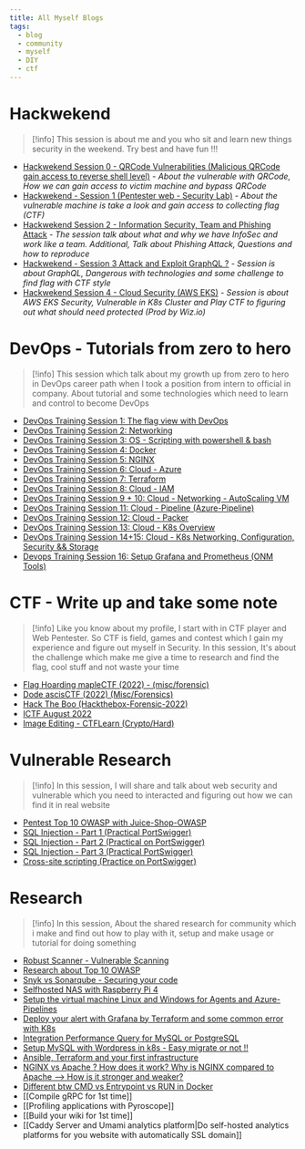 ```yaml
---
title: All Myself Blogs
tags:
  - blog
  - community
  - myself
  - DIY
  - ctf
---
```

# Hackwekend

>[!info]
>This session is about me and you who sit and learn new things security in the weekend. Try best and have fun !!!

- [Hackwekend Session 0 - QRCode Vulnerabilities (Malicious QRCode gain access to reverse shell level)](https://hackmd.io/@XeusNguyen/BJJvZHOMj) - *About the vulnerable with QRCode, How we can gain access to victim machine and bypass QRCode*
- [Hackwekend - Session 1 (Pentester web - Security Lab)](https://hackmd.io/@XeusNguyen/S1udpmwro) - *About the vulnerable machine is take a look and gain access to collecting flag (CTF)*
- [Hackwekend Session 2 - Information Security, Team and Phishing Attack](https://hackmd.io/@XeusNguyen/ryHkhL-e2) - *The session talk about what and why we have InfoSec and work like a team. Additional, Talk about Phishing Attack, Questions and how to reproduce*
- [Hackwekend - Session 3 Attack and Exploit GraphQL ?](https://hackmd.io/@XeusNguyen/rJ0j0WR-p) - *Session is about GraphQL, Dangerous with technologies and some challenge to find flag with CTF style*
- [Hackwekend Session 4 - Cloud Security (AWS EKS)](https://hackmd.io/@XeusNguyen/H1sUc3CB6) *- Session is about AWS EKS Security, Vulnerable in K8s Cluster and Play CTF to figuring out what should need protected (Prod by Wiz.io)*

# DevOps - Tutorials from zero to hero

>[!info]
>This session which talk about my growth up from zero to hero in DevOps career path when I took a position from intern to official in company. About tutorial and some technologies which need to learn and control to become DevOps

- [DevOps Training Session 1: The flag view with DevOps](https://hackmd.io/ED2Mm5ubR8Sa-dgiLNzTeg)
- [DevOps Training Session 2: Networking](https://hackmd.io/coJC5YMFRzW2lJqQLNsgTw)
- [DevOps Training Session 3: OS - Scripting with powershell & bash](https://hackmd.io/yxSkgYc0RCC4k-R7au4dAg)
- [DevOps Training Session 4: Docker](https://hackmd.io/hHUY-1D8T1myGnPfqduyig)
- [DevOps Training Session 5: NGINX](https://hackmd.io/dyQFuSOSTWWLwJcWxMo5lA)
- [DevOps Training Session 6: Cloud - Azure](https://hackmd.io/A6__N-_xQhuTUx47-ZAz1A)
- [DevOps Training Session 7: Terraform](https://hackmd.io/7M0GBhCARJuyWJLxN_vCdQ)
- [DevOps Training Session 8: Cloud - IAM](https://hackmd.io/4jWH-zevTOCqX_uvXuLzVw)
- [DevOps Training Session 9 + 10: Cloud - Networking - AutoScaling VM](https://hackmd.io/T7DLU49XRaKVBRa5Oyn1cQ)
- [DevOps Training Session 11: Cloud - Pipeline (Azure-Pipeline)](https://hackmd.io/QgL26G5NTRKwuZrUdEBhhw)
- [DevOps Training Session 12: Cloud - Packer](https://hackmd.io/0kn1HkeETeSsFOdMdGODhQ)
- [DevOps Training Session 13: Cloud - K8s Overview](https://hackmd.io/2egQHy8SRMu_hT7lMpfrKg)
- [DevOps Training Session 14+15: Cloud - K8s Networking, Configuration, Security && Storage](https://hackmd.io/KjMBguH0T96LJGr-xQ7rtw)
- [Devops Training Session 16: Setup Grafana and Prometheus (ONM Tools)](https://hackmd.io/X9G7DhaeRxuRcW1UTzSCBg)

# CTF - Write up and take some note

>[!info]
>Like you know about my profile, I start with in CTF player and Web Pentester. So CTF is field, games and contest which I gain my experience and figure out myself in Security. In this session, It's about the challenge which make me give a time to research and find the flag, cool stuff and not waste your time

- [Flag Hoarding mapleCTF (2022) - (misc/forensic)](https://hackmd.io/NoYQ0jMkS2WGxy6Z_pAo1Q)
- [Dode ascisCTF (2022) (Misc/Forensics)](https://hackmd.io/4P64263mTyyMEgdkJq8X7w)
- [Hack The Boo (Hackthebox-Forensic-2022)](https://hackmd.io/tWwSU5OaRmOCQk0eEPOY8w)
- [ICTF August 2022](https://hackmd.io/Cw35V_FuRJ-VEoTI-lweWA)
- [Image Editing - CTFLearn (Crypto/Hard)](https://hackmd.io/Bsx_FNxXT7KZMB0wM1uekA)

# Vulnerable Research

>[!info]
>In this session, I will share and talk about web security and vulnerable which you need to interacted and figuring out how we can find it in real website

- [Pentest Top 10 OWASP with Juice-Shop-OWASP](https://hackmd.io/Naph1q_zR0We00ocMy_KmA)
- [SQL Injection - Part 1 (Practical PortSwigger)](https://hackmd.io/h3l_NqBkTVC1IDodeEq75w)
- [SQL Injection - Part 2 (Practical on PortSwigger)](https://hackmd.io/DTz2gHXuQ3Cv2QKAu-h7zA)
- [SQL Injection - Part 3 (Practical PortSwigger)](https://hackmd.io/ewHKt4CLTXuYeDKW4RKJSg)
- [Cross-site scripting (Practice on PortSwigger)](https://hackmd.io/ERuycw7XSGy1gANoCI3j9w)

# Research

>[!info]
>In this session, About the shared  research for community which i make and find out how to play with it, setup and make usage or tutorial for doing something
>

- [Robust Scanner - Vulnerable Scanning](https://hackmd.io/BflJwJ4WR56HptJBgJCo-g)
- [Research about Top 10 OWASP](https://hackmd.io/dEd2BUyvSFOMU13reILWsw)
- [Snyk vs Sonarqube - Securing your code](https://hackmd.io/ah5nLeS9RUuebOD7FXWegw)
- [Selfhosted NAS with Raspberry Pi 4](https://hackmd.io/0DcB_LauTvWxHvOlRw7DLQ)
- [Setup the virtual machine Linux and Windows for Agents and Azure-Pipelines](https://hackmd.io/0JXwPaGjQRiS6WiwnyZC6g)
- [Deploy your alert with Grafana by Terraform and some common error with K8s](https://hackmd.io/lM91wPdrSyyf8tO4Sqgv1Q)
- [Integration Performance Query for MySQL or PostgreSQL](https://hackmd.io/w-fyy8BQTEGDPHJipNLC3w)
- [Setup MySQL with Wordpress in k8s - Easy migrate or not !!](https://hackmd.io/EHlfDP0vRqeN8li7-CtFRA)
- [Ansible, Terraform and your first infrastructure](https://hackmd.io/2_tUc4W7S3K8s3aOiwgGyg)
- [NGINX vs Apache ? How does it work? Why is NGINX compared to Apache –> How is it stronger and weaker?](https://hackmd.io/70BZ3lRkQb6xr4HQbAoWaw)
- [Different btw CMD vs Entrypoint vs RUN in Docker](https://hackmd.io/M0wKTWi1Rw-T6ybpWM7tSQ)
- [[Compile gRPC for 1st time]]
- [[Profiling applications with Pyroscope]]
- [[Build your wiki for 1st time]]
- [[Caddy Server and Umami analytics platform|Do self-hosted analytics platforms for you website with automatically SSL domain]]

